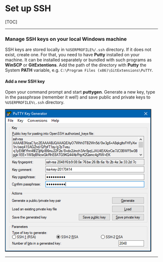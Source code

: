 # Set up SSH

[TOC]

---

### Manage SSH keys on your local Windows machine

SSH keys are stored locally in `%USERPROFILE%/.ssh` directory. If it does not exist, create one. For that, you need to have __Putty__ installed on your machine. It can be installed separately or bundled with such programs as __WinSCP__ or __GitExtentions__. Add the path of the directory with __Putty__ the System __PATH__ variable, e.g. `C:\Program Files (x86)\GitExtensions\PuTTY`.

#### Add a new SSH key

Open your command prompt and start __puttygen__. Generate  a new key, type in the passphrase (remember it wel!) and save public and private keys to `%USERPROFILE%\.ssh` directory.

![puttygen](../images/newssh.png)

---
